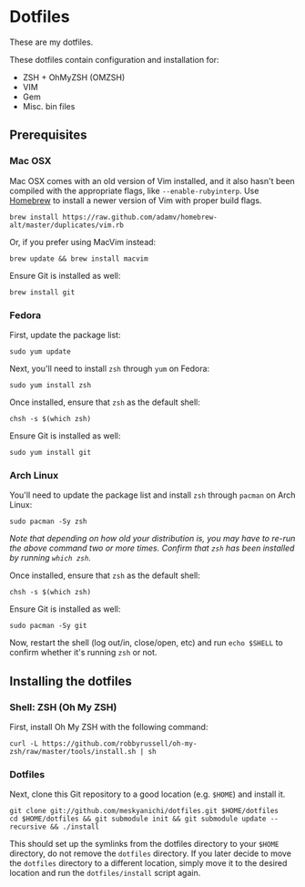 Dotfiles
========

These are my dotfiles.

These dotfiles contain configuration and installation for:

* ZSH + OhMyZSH (OMZSH)
* VIM
* Gem
* Misc. bin files


Prerequisites
-------------

### Mac OSX

Mac OSX comes with an old version of Vim installed, and it also hasn't been compiled with the appropriate flags, like `--enable-rubyinterp`.
Use [Homebrew](http://mxcl.github.com/homebrew/) to install a newer version of Vim with proper build flags.

```
brew install https://raw.github.com/adamv/homebrew-alt/master/duplicates/vim.rb
```

Or, if you prefer using MacVim instead:

```
brew update && brew install macvim
```

Ensure Git is installed as well:

```
brew install git
```

### Fedora

First, update the package list:

```
sudo yum update
```

Next, you'll need to install `zsh` through `yum` on Fedora:

```
sudo yum install zsh
```

Once installed, ensure that `zsh` as the default shell:

```
chsh -s $(which zsh)
```

Ensure Git is installed as well:

```
sudo yum install git
```

### Arch Linux

You'll need to update the package list and install `zsh` through `pacman` on Arch Linux:

```
sudo pacman -Sy zsh
```

*Note that depending on how old your distribution is, you may have to re-run the above command two or more times.
Confirm that `zsh` has been installed by running `which zsh`.*

Once installed, ensure that `zsh` as the default shell:

```
chsh -s $(which zsh)
```

Ensure Git is installed as well:

```
sudo pacman -Sy git
```

Now, restart the shell (log out/in, close/open, etc) and run `echo $SHELL` to confirm whether it's running `zsh` or not.


Installing the dotfiles
-----------------------

### Shell: ZSH (Oh My ZSH)

First, install Oh My ZSH with the following command:

```
curl -L https://github.com/robbyrussell/oh-my-zsh/raw/master/tools/install.sh | sh
```

### Dotfiles

Next, clone this Git repository to a good location (e.g. `$HOME`) and install it.

```
git clone git://github.com/meskyanichi/dotfiles.git $HOME/dotfiles
cd $HOME/dotfiles && git submodule init && git submodule update --recursive && ./install
```

This should set up the symlinks from the dotfiles directory to your `$HOME` directory, do not remove the `dotfiles` directory.
If you later decide to move the `dotfiles` directory to a different location, simply move it to the desired location and run the `dotfiles/install` script again.

